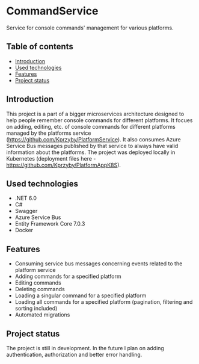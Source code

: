 # CommandService
Service for console commands' management for various platforms.

## Table of contents
* [Introduction](#introduction)
* [Used technologies](#used-technologies)
* [Features](#features)
* [Project status](#project-status)

## Introduction
This project is a part of a bigger microservices architecture designed to help people remember console commands for different platforms. It focues on adding, editing, 
etc. of console commands for different platforms managed by the platforms service (https://github.com/Kprzyby/PlatformService). It also consumes Azure Service Bus messages
published by that service to always have valid information about the platforms. The project was deployed locally in Kubernetes
(deployment files here - https://github.com/Kprzyby/PlatformAppK8S).

## Used technologies
* .NET 6.0
* C#
* Swagger
* Azure Service Bus
* Entity Framework Core 7.0.3
* Docker

## Features
* Consuming service bus messages concerning events related to the platform service
* Adding commands for a specified platform
* Editing commands
* Deleting commands
* Loading a singular command for a specified platform
* Loading all commands for a specified platform (pagination, filtering and sorting included)
* Automated migrations

## Project status
The project is still in development. In the future I plan on adding authentication, authorization and better error handling.
